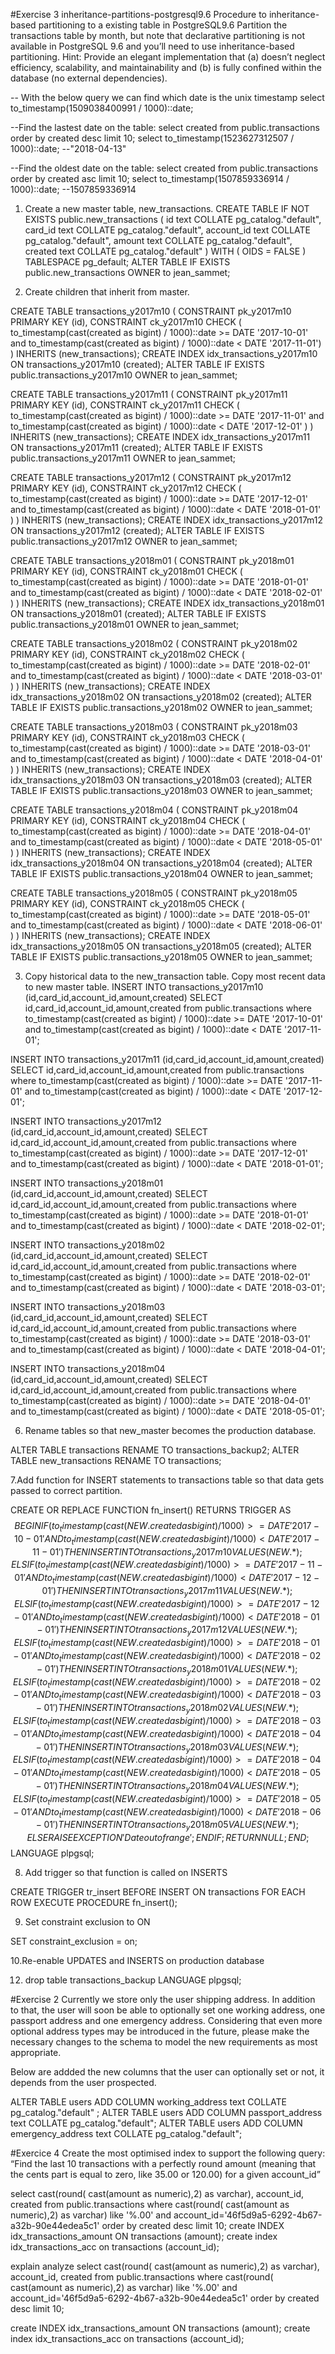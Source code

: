 #Exercise 3
inheritance-partitions-postgresql9.6
Procedure to inheritance-based partitioning to a existing table in PostgreSQL9.6
Partition the transactions table by month, but note that declarative partitioning is not available in PostgreSQL 9.6 and you’ll need to use inheritance-based partitioning.
Hint: Provide an elegant implementation that 
(a) doesn’t neglect efficiency, scalability, and maintainability and 
(b) is fully confined within the database (no external dependencies).

-- With the below query we can find which date is the unix timestamp
select to_timestamp(1509038400991 / 1000)::date;

--Find the lastest date on the table:
select created from public.transactions order by created desc limit 10;
select to_timestamp(1523627312507 / 1000)::date;
--"2018-04-13"

--Find the oldest date on the table:
select created from public.transactions order by created asc limit 10;
select to_timestamp(1507859336914 / 1000)::date;
--1507859336914

1. Create a new master table, new_transactions.
	CREATE TABLE IF NOT EXISTS public.new_transactions
(
    id text COLLATE pg_catalog."default",
    card_id text COLLATE pg_catalog."default",
    account_id text COLLATE pg_catalog."default",
    amount text COLLATE pg_catalog."default",
    created text COLLATE pg_catalog."default"
)
WITH (
    OIDS = FALSE
)
TABLESPACE pg_default;
ALTER TABLE IF EXISTS public.new_transactions
    OWNER to jean_sammet;

2. Create children that inherit from master.

CREATE TABLE transactions_y2017m10 (
    CONSTRAINT pk_y2017m10 PRIMARY KEY (id),
    CONSTRAINT ck_y2017m10 CHECK ( to_timestamp(cast(created as bigint) / 1000)::date >= DATE '2017-10-01' and to_timestamp(cast(created as bigint) / 1000)::date < DATE '2017-11-01')
) INHERITS (new_transactions);
CREATE INDEX idx_transactions_y2017m10 ON transactions_y2017m10 (created);
ALTER TABLE IF EXISTS public.transactions_y2017m10 OWNER to jean_sammet;



CREATE TABLE transactions_y2017m11 (
    CONSTRAINT pk_y2017m11 PRIMARY KEY (id),
    CONSTRAINT ck_y2017m11 CHECK ( to_timestamp(cast(created as bigint) / 1000)::date >= DATE '2017-11-01' and to_timestamp(cast(created as bigint) / 1000)::date < DATE '2017-12-01' )
) INHERITS (new_transactions);
CREATE INDEX idx_transactions_y2017m11 ON transactions_y2017m11 (created);
ALTER TABLE IF EXISTS public.transactions_y2017m11 OWNER to jean_sammet;

CREATE TABLE transactions_y2017m12 (
    CONSTRAINT pk_y2017m12 PRIMARY KEY (id),
    CONSTRAINT ck_y2017m12 CHECK ( to_timestamp(cast(created as bigint) / 1000)::date >= DATE '2017-12-01' and to_timestamp(cast(created as bigint) / 1000)::date < DATE '2018-01-01' )
) INHERITS (new_transactions);
CREATE INDEX idx_transactions_y2017m12 ON transactions_y2017m12 (created);
ALTER TABLE IF EXISTS public.transactions_y2017m12 OWNER to jean_sammet;

CREATE TABLE transactions_y2018m01 (
    CONSTRAINT pk_y2018m01 PRIMARY KEY (id),
    CONSTRAINT ck_y2018m01 CHECK ( to_timestamp(cast(created as bigint) / 1000)::date >= DATE '2018-01-01' and to_timestamp(cast(created as bigint) / 1000)::date < DATE '2018-02-01' )
) INHERITS (new_transactions);
CREATE INDEX idx_transactions_y2018m01 ON transactions_y2018m01 (created);
ALTER TABLE IF EXISTS public.transactions_y2018m01 OWNER to jean_sammet;

CREATE TABLE transactions_y2018m02 (
    CONSTRAINT pk_y2018m02 PRIMARY KEY (id),
    CONSTRAINT ck_y2018m02 CHECK ( to_timestamp(cast(created as bigint) / 1000)::date >= DATE '2018-02-01' and to_timestamp(cast(created as bigint) / 1000)::date < DATE '2018-03-01' )
) INHERITS (new_transactions);
CREATE INDEX idx_transactions_y2018m02 ON transactions_y2018m02 (created);
ALTER TABLE IF EXISTS public.transactions_y2018m02 OWNER to jean_sammet;

CREATE TABLE transactions_y2018m03 (
    CONSTRAINT pk_y2018m03 PRIMARY KEY (id),
    CONSTRAINT ck_y2018m03 CHECK ( to_timestamp(cast(created as bigint) / 1000)::date >= DATE '2018-03-01' and to_timestamp(cast(created as bigint) / 1000)::date < DATE '2018-04-01'  )
) INHERITS (new_transactions);
CREATE INDEX idx_transactions_y2018m03 ON transactions_y2018m03 (created);
ALTER TABLE IF EXISTS public.transactions_y2018m03 OWNER to jean_sammet;


CREATE TABLE transactions_y2018m04 (
    CONSTRAINT pk_y2018m04 PRIMARY KEY (id),
    CONSTRAINT ck_y2018m04 CHECK ( to_timestamp(cast(created as bigint) / 1000)::date >= DATE '2018-04-01' and to_timestamp(cast(created as bigint) / 1000)::date < DATE '2018-05-01'  )
) INHERITS (new_transactions);
CREATE INDEX idx_transactions_y2018m04 ON transactions_y2018m04 (created);
ALTER TABLE IF EXISTS public.transactions_y2018m04 OWNER to jean_sammet;


CREATE TABLE transactions_y2018m05 (
    CONSTRAINT pk_y2018m05 PRIMARY KEY (id),
    CONSTRAINT ck_y2018m05 CHECK ( to_timestamp(cast(created as bigint) / 1000)::date >= DATE '2018-05-01' and to_timestamp(cast(created as bigint) / 1000)::date < DATE '2018-06-01'  )
) INHERITS (new_transactions);
CREATE INDEX idx_transactions_y2018m05 ON transactions_y2018m05 (created);
ALTER TABLE IF EXISTS public.transactions_y2018m05 OWNER to jean_sammet;


3. Copy historical data to the new_transaction table. Copy most recent data to new master table.
INSERT INTO transactions_y2017m10 (id,card_id,account_id,amount,created)
SELECT id,card_id,account_id,amount,created
from public.transactions
where to_timestamp(cast(created as bigint) / 1000)::date >= DATE '2017-10-01' and to_timestamp(cast(created as bigint) / 1000)::date < DATE '2017-11-01';


INSERT INTO transactions_y2017m11 (id,card_id,account_id,amount,created)
SELECT id,card_id,account_id,amount,created
from public.transactions
where to_timestamp(cast(created as bigint) / 1000)::date >= DATE '2017-11-01' and to_timestamp(cast(created as bigint) / 1000)::date < DATE '2017-12-01';

INSERT INTO transactions_y2017m12 (id,card_id,account_id,amount,created)
SELECT id,card_id,account_id,amount,created
from public.transactions
where to_timestamp(cast(created as bigint) / 1000)::date >= DATE '2017-12-01' and to_timestamp(cast(created as bigint) / 1000)::date < DATE '2018-01-01';

INSERT INTO transactions_y2018m01 (id,card_id,account_id,amount,created)
SELECT id,card_id,account_id,amount,created
from public.transactions
where to_timestamp(cast(created as bigint) / 1000)::date >= DATE '2018-01-01' and to_timestamp(cast(created as bigint) / 1000)::date < DATE '2018-02-01';

INSERT INTO transactions_y2018m02 (id,card_id,account_id,amount,created)
SELECT id,card_id,account_id,amount,created
from public.transactions
where to_timestamp(cast(created as bigint) / 1000)::date >= DATE '2018-02-01' and to_timestamp(cast(created as bigint) / 1000)::date < DATE '2018-03-01';

INSERT INTO transactions_y2018m03 (id,card_id,account_id,amount,created)
SELECT id,card_id,account_id,amount,created
from public.transactions
where to_timestamp(cast(created as bigint) / 1000)::date >= DATE '2018-03-01' and to_timestamp(cast(created as bigint) / 1000)::date < DATE '2018-04-01';


INSERT INTO transactions_y2018m04 (id,card_id,account_id,amount,created)
SELECT id,card_id,account_id,amount,created
from public.transactions
where to_timestamp(cast(created as bigint) / 1000)::date >= DATE '2018-04-01' and to_timestamp(cast(created as bigint) / 1000)::date < DATE '2018-05-01';


6. Rename tables so that new_master becomes the production database.

ALTER TABLE transactions RENAME TO transactions_backup2;
ALTER TABLE new_transactions RENAME TO transactions;

7.Add function for INSERT statements to transactions table so that data gets passed to correct partition.

CREATE OR REPLACE FUNCTION fn_insert() RETURNS TRIGGER AS $$
BEGIN
    IF ( to_timestamp(cast(NEW.created as bigint) / 1000) >= DATE '2017-10-01' AND
         to_timestamp(cast(NEW.created as bigint) / 1000) < DATE '2017-11-01') THEN
        INSERT INTO transactions_y2017m10 VALUES (NEW.*);
    ELSIF ( to_timestamp(cast(NEW.created as bigint) / 1000) >= DATE '2017-11-01' AND
         to_timestamp(cast(NEW.created as bigint) / 1000) < DATE '2017-12-01' ) THEN
        INSERT INTO transactions_y2017m11 VALUES (NEW.*);
    ELSIF ( to_timestamp(cast(NEW.created as bigint) / 1000) >= DATE '2017-12-01' AND
         to_timestamp(cast(NEW.created as bigint) / 1000) < DATE '2018-01-01' ) THEN
        INSERT INTO transactions_y2017m12 VALUES (NEW.*);		
    ELSIF ( to_timestamp(cast(NEW.created as bigint) / 1000) >= DATE '2018-01-01' AND
         to_timestamp(cast(NEW.created as bigint) / 1000) < DATE '2018-02-01' ) THEN
        INSERT INTO transactions_y2018m01 VALUES (NEW.*);		
    ELSIF ( to_timestamp(cast(NEW.created as bigint) / 1000) >= DATE '2018-02-01' AND
         to_timestamp(cast(NEW.created as bigint) / 1000) < DATE '2018-03-01' ) THEN
        INSERT INTO transactions_y2018m02 VALUES (NEW.*);		
    ELSIF ( to_timestamp(cast(NEW.created as bigint) / 1000) >= DATE '2018-03-01' AND
         to_timestamp(cast(NEW.created as bigint) / 1000) < DATE '2018-04-01' ) THEN
        INSERT INTO transactions_y2018m03 VALUES (NEW.*);
    ELSIF ( to_timestamp(cast(NEW.created as bigint) / 1000) >= DATE '2018-04-01' AND
         to_timestamp(cast(NEW.created as bigint) / 1000) < DATE '2018-05-01' ) THEN
        INSERT INTO transactions_y2018m04 VALUES (NEW.*);
    ELSIF ( to_timestamp(cast(NEW.created as bigint) / 1000) >= DATE '2018-05-01' AND
         to_timestamp(cast(NEW.created as bigint) / 1000) < DATE '2018-06-01' ) THEN
        INSERT INTO transactions_y2018m05 VALUES (NEW.*);		
    ELSE
        RAISE EXCEPTION 'Date out of range';
    END IF;
    RETURN NULL;
END;
$$
LANGUAGE plpgsql;


8. Add trigger so that function is called on INSERTS

CREATE TRIGGER tr_insert BEFORE INSERT ON transactions
FOR EACH ROW EXECUTE PROCEDURE fn_insert();

9. Set constraint exclusion to ON

SET constraint_exclusion = on;

10.Re-enable UPDATES and INSERTS on production database

12. drop table transactions_backup
LANGUAGE plpgsql;

 
#Exercise 2
Currently we store only the user shipping address. In addition to that, the user will soon be able to optionally set one working address, one passport address and one emergency address. Considering that even more optional address types may be introduced in the future, please make the necessary changes to the schema to model the new requirements as most appropriate.

Below are addded the new columns that the user can optionally set or not, it depends from the user prospected.

ALTER TABLE users ADD COLUMN working_address text COLLATE pg_catalog."default" ;
ALTER TABLE users ADD COLUMN passport_address text COLLATE pg_catalog."default";
ALTER TABLE users ADD COLUMN emergency_address text COLLATE pg_catalog."default";


#Exercice 4
Create the most optimised index to support the following query: “Find the last 10 transactions with a perfectly round amount (meaning that the cents part is equal to zero, like 35.00 or 120.00) for a given account_id”

select  cast(round( cast(amount as numeric),2) as varchar), account_id, created from public.transactions 
where cast(round( cast(amount as numeric),2) as varchar)  like '%.00' and account_id='46f5d9a5-6292-4b67-a32b-90e44edea5c1'
order by created desc
limit 10;
create INDEX idx_transactions_amount ON transactions (amount);
create index idx_transactions_acc on transactions (account_id);


explain analyze select  cast(round( cast(amount as numeric),2) as varchar), account_id, created from public.transactions 
where cast(round( cast(amount as numeric),2) as varchar)  like '%.00' and account_id='46f5d9a5-6292-4b67-a32b-90e44edea5c1'
order by created desc
limit 10;

create INDEX idx_transactions_amount ON transactions (amount);
create index idx_transactions_acc on transactions (account_id);
